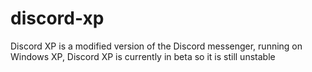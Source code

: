 # discord-xp
Discord XP is a modified version of the Discord messenger, running on Windows XP, Discord XP is currently in beta so it is still unstable

